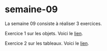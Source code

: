# semaine-09
La semaine 09 consiste à réaliser 3 exercices.

Exercice 1 sur les objets. Voici le [lien]().

Exercice 2 sur les tableaux. Voici le [lien]().